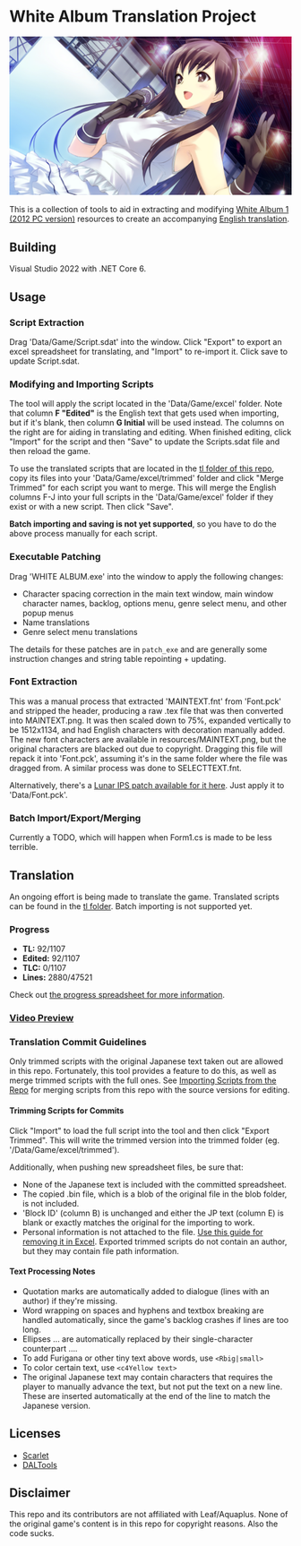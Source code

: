 # White Album Translation Project

![img](yuki.png)

This is a collection of tools to aid in extracting and modifying [White Album 1 (2012 PC version)](https://vndb.org/r20439) resources to create an accompanying [English translation](#translation).

## Building

Visual Studio 2022 with .NET Core 6.

## Usage

### Script Extraction
Drag 'Data/Game/Script.sdat' into the window. Click "Export" to export an excel spreadsheet for translating, and "Import" to re-import it. Click save to update Script.sdat.

### Modifying and Importing Scripts
The tool will apply the script located in the 'Data/Game/excel' folder. Note that column **F "Edited"** is the English text that gets used when importing, but if it's blank, then column **G Initial** will be used instead. The columns on the right are for aiding in translating and editing. When finished editing, click "Import" for the script and then "Save" to update the Scripts.sdat file and then reload the game.

To use the translated scripts that are located in the [tl folder of this repo](/tl/), copy its files into your 'Data/Game/excel/trimmed' folder and click "Merge Trimmed" for each script you want to merge. This will merge the English columns F-J into your full scripts in the 'Data/Game/excel' folder if they exist or with a new script. Then click "Save".

**Batch importing and saving is not yet supported**, so you have to do the above process manually for each script.

### Executable Patching
Drag 'WHITE ALBUM.exe' into the window to apply the following changes:
- Character spacing correction in the main text window, main window character names, backlog, options menu, genre select menu, and other popup menus
- Name translations
- Genre select menu translations

The details for these patches are in `patch_exe` and are generally some instruction changes and string table repointing + updating.

### Font Extraction
This was a manual process that extracted 'MAINTEXT.fnt' from 'Font.pck' and stripped the header, producing a raw .tex file that was then converted into MAINTEXT.png. It was then scaled down to 75%, expanded vertically to be 1512x1134, and had English characters with decoration manually added. The new font characters are available in resources/MAINTEXT.png, but the original characters are blacked out due to copyright. Dragging this file will repack it into 'Font.pck', assuming it's in the same folder where the file was dragged from. A similar process was done to SELECTTEXT.fnt.

Alternatively, there's a [Lunar IPS patch available for it here](/resources/Font%20patch.zip). Just apply it to 'Data/Font.pck'.

### Batch Import/Export/Merging
Currently a TODO, which will happen when Form1.cs is made to be less terrible.

## Translation
An ongoing effort is being made to translate the game. Translated scripts can be found in the [tl folder](/tl/). Batch importing is not supported yet.

### Progress
- **TL:** 92/1107
- **Edited:** 92/1107
- **TLC:** 0/1107
- **Lines:** 2880/47521

Check out [the progress spreadsheet for more information](/tl/progress.xlsx).

### [Video Preview](https://youtu.be/HAoDYiGBEak)

### Translation Commit Guidelines
Only trimmed scripts with the original Japanese text taken out are allowed in this repo. Fortunately, this tool provides a feature to do this, as well as merge trimmed scripts with the full ones. See [Importing Scripts from the Repo](#importing-scripts-from-the-repo) for merging scripts from this repo with the source versions for editing.

#### Trimming Scripts for Commits
Click "Import" to load the full script into the tool and then click "Export Trimmed". This will write the trimmed version into the trimmed folder (eg. '/Data/Game/excel/trimmed').

Additionally, when pushing new spreadsheet files, be sure that:
- None of the Japanese text is included with the committed spreadsheet.
- The copied .bin file, which is a blob of the original file in the blob folder, is not included.
- 'Block ID' (column B) is unchanged and either the JP text (column E) is blank or exactly matches the original for the importing to work.
- Personal information is not attached to the file. [Use this guide for removing it in Excel](https://support.microsoft.com/en-us/office/remove-hidden-data-and-personal-information-by-inspecting-documents-presentations-or-workbooks-356b7b5d-77af-44fe-a07f-9aa4d085966f). Exported trimmed scripts do not contain an author, but they may contain file path information.

#### Text Processing Notes
- Quotation marks are automatically added to dialogue (lines with an author) if they're missing.
- Word wrapping on spaces and hyphens and textbox breaking are handled automatically, since the game's backlog crashes if lines are too long.
- Ellipses ... are automatically replaced by their single-character counterpart ….
- To add Furigana or other tiny text above words, use `<Rbig|small>`
- To color certain text, use `<c4Yellow text>`
- The original Japanese text may contain <pause> characters that requires the player to manually advance the text, but not put the text on a new line. These are inserted automatically at the end of the line to match the Japanese version.

## Licenses
- [Scarlet](https://github.com/xdanieldzd/Scarlet/blob/master/LICENSE.md)
- [DALTools](https://github.com/thesupersonic16/DALTools)

## Disclaimer
This repo and its contributors are not affiliated with Leaf/Aquaplus. None of the original game's content is in this repo for copyright reasons. Also the code sucks.
